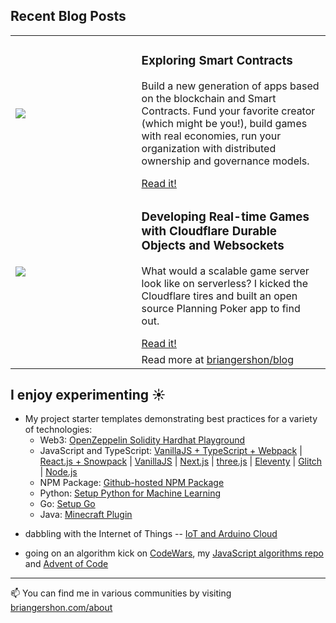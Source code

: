 ## Recent Blog Posts

<table>
  <tr>
    <td width="40%">
      <img src="https://www.briangershon.com/blog/exploring-smart-contracts/slice.jpeg" />
    </td>
    <td width="60%"><h3>Exploring Smart Contracts</h3><p>Build a new generation of apps based on the blockchain and Smart Contracts. Fund your favorite creator (which might be you!), build games with real economies, run your organization with distributed ownership and governance models.</p><a href="https://www.briangershon.com/blog/exploring-smart-contracts/">Read it!</a></td>
   </tr>
  <tr>
    <td width="40%">
      <img src="https://www.briangershon.com/blog/developing-real-time-games-with-cloudflare-durable-objects-and-websockets/slice.jpeg" />
    </td>
    <td width="60%"><h3>Developing Real-time Games with Cloudflare Durable Objects and Websockets</h3><p>What would a scalable game server look like on serverless? I kicked the Cloudflare tires and built an open source Planning Poker app to find out.</p><a href="https://www.briangershon.com/blog/developing-real-time-games-with-cloudflare-durable-objects-and-websockets/">Read it!</a></td>
   </tr>
   <tr>
    <td width="40%">&nbsp;</td><td width="60%">Read more at <a href="https://www.briangershon.com/blog/">briangershon/blog</a></td>
   </tr>
</table>

## I enjoy experimenting ☀️

- My project starter templates demonstrating best practices for a variety of technologies:
  - Web3: [OpenZeppelin Solidity Hardhat Playground](https://github.com/briangershon/openzeppelin-solidity-hardhat-playground)
  - JavaScript and TypeScript: [VanillaJS + TypeScript + Webpack](https://github.com/briangershon/typescript-webpack-starter) | [React.js + Snowpack](https://github.com/briangershon/react-minimal) | [VanillaJS](https://github.com/briangershon/vanilla-js-minimal) | [Next.js](https://github.com/briangershon/nextjs-starter) | [three.js](https://github.com/briangershon/threejs-minimal) | [Eleventy](https://github.com/briangershon/eleventy-minimal) | [Glitch](https://github.com/briangershon/glitch-minimal) | [Node.js](https://github.com/briangershon/nodejs-minimal)
  - NPM Package: [Github-hosted NPM Package](https://github.com/briangershon/npm-package-minimal)
  - Python: [Setup Python for Machine Learning](https://github.com/briangershon/setup-python-for-machine-learning)
  - Go: [Setup Go](https://github.com/briangershon/setup-go)
  - Java: [Minecraft Plugin](https://github.com/briangershon/minecraft-plugin)

<!-- - running Serverless. My growing list of [website bookmarks](https://www.briangershon.com/bookmarks/) is a serverless service which accepts URLs and then generates metadata and primary images for those sites. Bookmarks are rendered on my [Eleventy-based](https://www.briangershon.com/blog/choose-your-own-adventure-with-eleventy/) blog.

- writing my own do-it-yourself animations -- [UFOs](https://briangershon.github.io/ufo/) | [Animated billboard](https://marbles.briangershon.com/)

- toying with Slack bots -- [FaunaDB](https://github.com/briangershon/team-rotation-faunadb) persistence (for a Slackbot project) -->

- dabbling with the Internet of Things -- [IoT and Arduino Cloud](https://www.briangershon.com/blog/arduino-iot-explore-kit-getting-started-air-quality-sunrise-sunset/)

<!-- - creating tools and Github Actions -- used in my starter templates (mentioned above) and nice for running [cron jobs](https://github.com/briangershon/github-actions-cron) too -->

- going on an algorithm kick on [CodeWars](https://www.codewars.com/users/briangershon), my [JavaScript algorithms repo](https://github.com/briangershon/algorithms-in-javascript) and [Advent of Code](https://adventofcode.com/)

---

📫 You can find me in various communities by visiting [briangershon.com/about](https://www.briangershon.com/about/)
